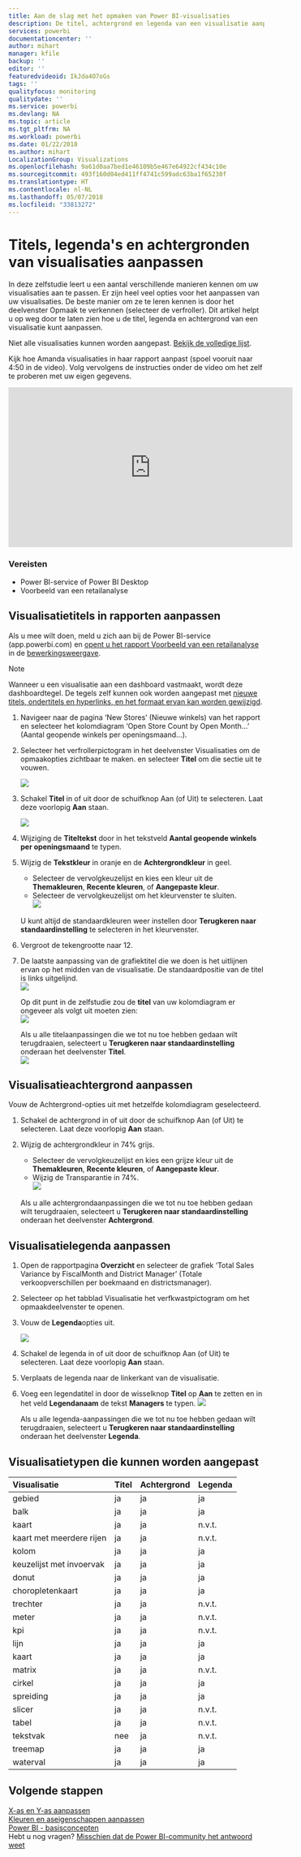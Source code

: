 ```yaml
---
title: Aan de slag met het opmaken van Power BI-visualisaties
description: De titel, achtergrond en legenda van een visualisatie aanpassen
services: powerbi
documentationcenter: ''
author: mihart
manager: kfile
backup: ''
editor: ''
featuredvideoid: IkJda4O7oGs
tags: ''
qualityfocus: monitoring
qualitydate: ''
ms.service: powerbi
ms.devlang: NA
ms.topic: article
ms.tgt_pltfrm: NA
ms.workload: powerbi
ms.date: 01/22/2018
ms.author: mihart
LocalizationGroup: Visualizations
ms.openlocfilehash: 9a61d0aa7bed1e46109b5e467e64922cf434c10e
ms.sourcegitcommit: 493f160d04ed411ff4741c599adc63ba1f65230f
ms.translationtype: HT
ms.contentlocale: nl-NL
ms.lasthandoff: 05/07/2018
ms.locfileid: "33813272"
---
```

# <a name="customize-visualization-titles-legends-and-backgrounds"></a>Titels, legenda's en achtergronden van visualisaties aanpassen
In deze zelfstudie leert u een aantal verschillende manieren kennen om uw visualisaties aan te passen.   Er zijn heel veel opties voor het aanpassen van uw visualisaties. De beste manier om ze te leren kennen is door het deelvenster Opmaak te verkennen (selecteer de verfroller).  Dit artikel helpt u op weg door te laten zien hoe u de titel, legenda en achtergrond van een visualisatie kunt aanpassen.  

Niet alle visualisaties kunnen worden aangepast. [Bekijk de volledige lijst](#list).  

Kijk hoe Amanda visualisaties in haar rapport aanpast (spoel vooruit naar 4:50 in de video). Volg vervolgens de instructies onder de video om het zelf te proberen met uw eigen gegevens.

<iframe width="560" height="315" src="https://www.youtube.com/embed/IkJda4O7oGs" frameborder="0" allowfullscreen></iframe>

### <a name="prerequisites"></a>Vereisten
- Power BI-service of Power BI Desktop
- Voorbeeld van een retailanalyse

## <a name="customize-visualization-titles-in-reports"></a>Visualisatietitels in rapporten aanpassen
Als u mee wilt doen, meld u zich aan bij de Power BI-service (app.powerbi.com) en [opent u het rapport Voorbeeld van een retailanalyse](sample-datasets.md) in de [bewerkingsweergave](service-interact-with-a-report-in-editing-view.md).

> [!NOTE]
> Wanneer u een visualisatie aan een dashboard vastmaakt, wordt deze dashboardtegel.  De tegels zelf kunnen ook worden aangepast met [nieuwe titels, ondertitels en hyperlinks, en het formaat ervan kan worden gewijzigd](service-dashboard-edit-tile.md).
> 
> 

1. Navigeer naar de pagina ‘New Stores’ (Nieuwe winkels) van het rapport en selecteer het kolomdiagram ‘Open Store Count by Open Month...’ (Aantal geopende winkels per openingsmaand...).
2. Selecteer het verfrollerpictogram in het deelvenster Visualisaties om de opmaakopties zichtbaar te maken.  en selecteer **Titel** om die sectie uit te vouwen.  
   
   ![](media/power-bi-visualization-customize-title-background-and-legend/power-bi-formatting-menu.png)
3. Schakel **Titel** in of uit door de schuifknop Aan (of Uit) te selecteren. Laat deze voorlopig **Aan** staan.  
   
   ![](media/power-bi-visualization-customize-title-background-and-legend/onoffslider.png)
4. Wijziging de **Titeltekst** door in het tekstveld **Aantal geopende winkels per openingsmaand** te typen.  
5. Wijzig de **Tekstkleur** in oranje en de **Achtergrondkleur** in geel.
   
   * Selecteer de vervolgkeuzelijst en kies een kleur uit de **Themakleuren**, **Recente kleuren**, of **Aangepaste kleur**.
   * Selecteer de vervolgkeuzelijst om het kleurvenster te sluiten.  
     ![](media/power-bi-visualization-customize-title-background-and-legend/customizecolorpicker.png)
   
   U kunt altijd de standaardkleuren weer instellen door **Terugkeren naar standaardinstelling** te selecteren in het kleurvenster.
6. Vergroot de tekengrootte naar 12.
7. De laatste aanpassing van de grafiektitel die we doen is het uitlijnen ervan op het midden van de visualisatie. De standaardpositie van de titel is links uitgelijnd.  
   ![](media/power-bi-visualization-customize-title-background-and-legend/customizealign.png)
   
    Op dit punt in de zelfstudie zou de **titel** van uw kolomdiagram er ongeveer als volgt uit moeten zien:  
    ![](media/power-bi-visualization-customize-title-background-and-legend/tutorialprogress1.png)
   
    Als u alle titelaanpassingen die we tot nu toe hebben gedaan wilt terugdraaien, selecteert u **Terugkeren naar standaardinstelling** onderaan het deelvenster **Titel**.  
    ![](media/power-bi-visualization-customize-title-background-and-legend/revertall.png)

## <a name="customize-visualization-backgrounds"></a>Visualisatieachtergrond aanpassen
Vouw de Achtergrond-opties uit met hetzelfde kolomdiagram geselecteerd.

1. Schakel de achtergrond in of uit door de schuifknop Aan (of Uit) te selecteren. Laat deze voorlopig **Aan** staan.
2. Wijzig de achtergrondkleur in 74% grijs.
   
   * Selecteer de vervolgkeuzelijst en kies een grijze kleur uit de **Themakleuren**, **Recente kleuren**, of **Aangepaste kleur**.
   * Wijzig de Transparantie in 74%.   
     ![](media/power-bi-visualization-customize-title-background-and-legend/power-bi-customize-background.png)
   
   Als u alle achtergrondaanpassingen die we tot nu toe hebben gedaan wilt terugdraaien, selecteert u **Terugkeren naar standaardinstelling** onderaan het deelvenster **Achtergrond**.

## <a name="customize-visualization-legends"></a>Visualisatielegenda aanpassen
1. Open de rapportpagina **Overzicht** en selecteer de grafiek ‘Total Sales Variance by FiscalMonth and District Manager’ (Totale verkoopverschillen per boekmaand en districtsmanager).
2. Selecteer op het tabblad Visualisatie het verfkwastpictogram om het opmaakdeelvenster te openen.  
3. Vouw de **Legenda**opties uit.
   
      ![](media/power-bi-visualization-customize-title-background-and-legend/legend.png)
4. Schakel de legenda in of uit door de schuifknop Aan (of Uit) te selecteren. Laat deze voorlopig **Aan** staan.
5. Verplaats de legenda naar de linkerkant van de visualisatie.    
6. Voeg een legendatitel in door de wisselknop **Titel** op **Aan** te zetten en in het veld **Legendanaam** de tekst **Managers** te typen.
   ![](media/power-bi-visualization-customize-title-background-and-legend/legend-move.png)
   
   Als u alle legenda-aanpassingen die we tot nu toe hebben gedaan wilt terugdraaien, selecteert u **Terugkeren naar standaardinstelling** onderaan het deelvenster **Legenda**.

<a name="list"></a>

## <a name="visualization-types-that-can-be-customized"></a>Visualisatietypen die kunnen worden aangepast
| Visualisatie | Titel | Achtergrond | Legenda |
|:--- |:--- |:--- |:--- |
| gebied |ja |ja |ja |
| balk |ja |ja |ja |
| kaart |ja |ja |n.v.t. |
| kaart met meerdere rijen |ja |ja |n.v.t. |
| kolom |ja |ja |ja |
| keuzelijst met invoervak |ja |ja |ja |
| donut |ja |ja |ja |
| choropletenkaart |ja |ja |ja |
| trechter |ja |ja |n.v.t. |
| meter |ja |ja |n.v.t. |
| kpi |ja |ja |n.v.t. |
| lijn |ja |ja |ja |
| kaart |ja |ja |ja |
| matrix |ja |ja |n.v.t. |
| cirkel |ja |ja |ja |
| spreiding |ja |ja |ja |
| slicer |ja |ja |n.v.t. |
| tabel |ja |ja |n.v.t. |
| tekstvak |nee |ja |n.v.t. |
| treemap |ja |ja |ja |
| waterval |ja |ja |ja |

## <a name="next-steps"></a>Volgende stappen
[X-as en Y-as aanpassen](power-bi-visualization-customize-x-axis-and-y-axis.md)  
[Kleuren en aseigenschappen aanpassen](service-getting-started-with-color-formatting-and-axis-properties.md)  
[Power BI - basisconcepten](service-basic-concepts.md)  
Hebt u nog vragen? [Misschien dat de Power BI-community het antwoord weet](http://community.powerbi.com/)

